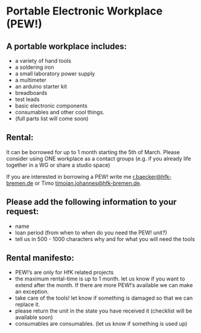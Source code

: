 # Portable Electronic Workplace (PEW!)

## A portable workplace includes:
- a variety of hand tools
- a soldering iron
- a small laboratory power supply
- a multimeter
- an arduino starter kit
- breadboards
- test leads
- basic electronic components
- consumables and other cool things.
- (full parts list will come soon)

## Rental:
It can be borrowed for up to 1 month starting the 5th of March. Please consider using ONE workplace as a contact groups (e.g. if you already life together in a WG or share a studio space)

If you are interested in borrowing a PEW! write me <r.baecker@hfk-bremen.de> or Timo <timojan.johannes@hfk-bremen.de>.


## Please add the following information to your request:
- name
- loan period (from when to when do you need the PEW! unit?)
- tell us in 500 - 1000 characters why and for what you will need the tools

## Rental manifesto:
- PEW!’s are only for HfK related projects
- the maximum rental-time is up to 1 month. let us know if you want to extend after the month. If there are more PEW!’s available we can make an exception.
- take care of the tools! let know if something is damaged so that we can replace it.
- please return the unit in the state you have received it (checklist will be available soon)
- consumables are consumables. (let us know if something is used up)

